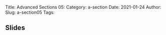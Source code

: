 Title: Advanced Sections 05:
Category: a-section
Date: 2021-01-24
Author: 
Slug: a-section05
Tags:


## Slides
